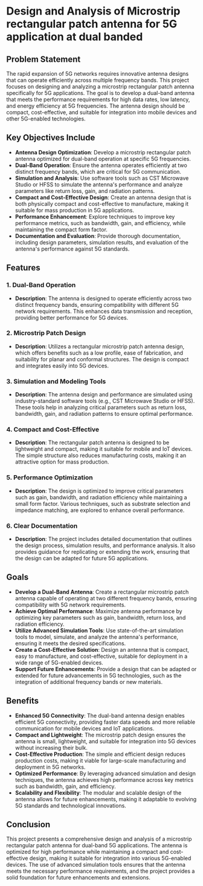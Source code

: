 # Design and Analysis of Microstrip rectangular patch antenna for 5G application at dual banded

## Problem Statement
The rapid expansion of 5G networks requires innovative antenna designs that can operate efficiently across multiple frequency bands. This project focuses on designing and analyzing a microstrip rectangular patch antenna specifically for 5G applications. The goal is to develop a dual-band antenna that meets the performance requirements for high data rates, low latency, and energy efficiency at 5G frequencies. The antenna design should be compact, cost-effective, and suitable for integration into mobile devices and other 5G-enabled technologies.

## Key Objectives Include
- **Antenna Design Optimization**: Develop a microstrip rectangular patch antenna optimized for dual-band operation at specific 5G frequencies.
- **Dual-Band Operation**: Ensure the antenna operates efficiently at two distinct frequency bands, which are critical for 5G communication.
- **Simulation and Analysis**: Use software tools such as CST Microwave Studio or HFSS to simulate the antenna's performance and analyze parameters like return loss, gain, and radiation patterns.
- **Compact and Cost-Effective Design**: Create an antenna design that is both physically compact and cost-effective to manufacture, making it suitable for mass production in 5G applications.
- **Performance Enhancement**: Explore techniques to improve key performance metrics, such as bandwidth, gain, and efficiency, while maintaining the compact form factor.
- **Documentation and Evaluation**: Provide thorough documentation, including design parameters, simulation results, and evaluation of the antenna's performance against 5G standards.

## Features

### 1. Dual-Band Operation
   - **Description**: The antenna is designed to operate efficiently across two distinct frequency bands, ensuring compatibility with different 5G network requirements. This enhances data transmission and reception, providing better performance for 5G devices.

### 2. Microstrip Patch Design
   - **Description**: Utilizes a rectangular microstrip patch antenna design, which offers benefits such as a low profile, ease of fabrication, and suitability for planar and conformal structures. The design is compact and integrates easily into 5G devices.

### 3. Simulation and Modeling Tools
   - **Description**: The antenna design and performance are simulated using industry-standard software tools (e.g., CST Microwave Studio or HFSS). These tools help in analyzing critical parameters such as return loss, bandwidth, gain, and radiation patterns to ensure optimal performance.

### 4. Compact and Cost-Effective
   - **Description**: The rectangular patch antenna is designed to be lightweight and compact, making it suitable for mobile and IoT devices. The simple structure also reduces manufacturing costs, making it an attractive option for mass production.

### 5. Performance Optimization
   - **Description**: The design is optimized to improve critical parameters such as gain, bandwidth, and radiation efficiency while maintaining a small form factor. Various techniques, such as substrate selection and impedance matching, are explored to enhance overall performance.

### 6. Clear Documentation
   - **Description**: The project includes detailed documentation that outlines the design process, simulation results, and performance analysis. It also provides guidance for replicating or extending the work, ensuring that the design can be adapted for future 5G applications.

## Goals

- **Develop a Dual-Band Antenna**: Create a rectangular microstrip patch antenna capable of operating at two different frequency bands, ensuring compatibility with 5G network requirements.
- **Achieve Optimal Performance**: Maximize antenna performance by optimizing key parameters such as gain, bandwidth, return loss, and radiation efficiency.
- **Utilize Advanced Simulation Tools**: Use state-of-the-art simulation tools to model, simulate, and analyze the antenna's performance, ensuring it meets the desired specifications.
- **Create a Cost-Effective Solution**: Design an antenna that is compact, easy to manufacture, and cost-effective, suitable for deployment in a wide range of 5G-enabled devices.
- **Support Future Enhancements**: Provide a design that can be adapted or extended for future advancements in 5G technologies, such as the integration of additional frequency bands or new materials.

## Benefits

- **Enhanced 5G Connectivity**: The dual-band antenna design enables efficient 5G connectivity, providing faster data speeds and more reliable communication for mobile devices and IoT applications.
- **Compact and Lightweight**: The microstrip patch design ensures the antenna is small, lightweight, and suitable for integration into 5G devices without increasing their bulk.
- **Cost-Effective Production**: The simple and efficient design reduces production costs, making it viable for large-scale manufacturing and deployment in 5G networks.
- **Optimized Performance**: By leveraging advanced simulation and design techniques, the antenna achieves high performance across key metrics such as bandwidth, gain, and efficiency.
- **Scalability and Flexibility**: The modular and scalable design of the antenna allows for future enhancements, making it adaptable to evolving 5G standards and technological innovations.

## Conclusion
This project presents a comprehensive design and analysis of a microstrip rectangular patch antenna for dual-band 5G applications. The antenna is optimized for high performance while maintaining a compact and cost-effective design, making it suitable for integration into various 5G-enabled devices. The use of advanced simulation tools ensures that the antenna meets the necessary performance requirements, and the project provides a solid foundation for future enhancements and extensions.
